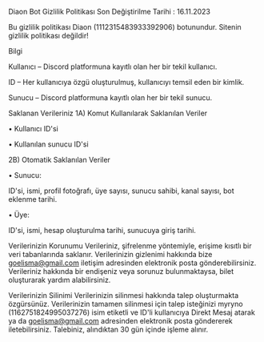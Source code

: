 Diaon Bot Gizlilik Politikası Son Değiştirilme Tarihi : 16.11.2023

Bu gizlilik politikası Diaon (1112315483933392906) botunundur. Sitenin gizlilik politikası değildir!

Bilgi

Kullanıcı – Discord platformuna kayıtlı olan her bir tekil kullanıcı.

ID – Her kullanıcıya özgü oluşturulmuş, kullanıcıyı temsil eden bir kimlik.

Sunucu – Discord platformuna kayıtlı olan her bir tekil sunucu.

Saklanan Verileriniz
1A) Komut Kullanılarak Saklanılan Veriler

• Kullanıcı ID'si

• Kullanılan sunucu ID'si

2B) Otomatik Saklanılan Veriler

• Sunucu:

ID'si, ismi, profil fotoğrafı, üye sayısı, sunucu sahibi, kanal sayısı, bot eklenme tarihi.

• Üye:

ID'si, ismi, hesap oluşturulma tarihi, sunucuya giriş tarihi.

Verilerinizin Korunumu
Verileriniz, şifrelenme yöntemiyle, erişime kısıtlı bir veri tabanlarında saklanır. Verilerinizin gizlenimi hakkında bize goelisma@gmail.com iletişim adresinden elektronik posta gönderebilirsiniz. Verileriniz hakkında bir endişeniz veya sorunuz bulunmaktaysa, bilet oluşturarak yardım alabilirsiniz.

Verilerinizin Silinimi
Verilerinizin silinmesi hakkında talep oluşturmakta özgürsünüz. Verilerinizin tamamen silinmesi için talep isteğinizi myryno (1162751824995037276) isim etiketli ve ID'li kullanıcıya Direkt Mesaj atarak ya da goelisma@gmail.com adresinden elektronik posta göndererek iletebilirsiniz. Talebiniz, alındıktan 30 gün içinde işleme alınır.
